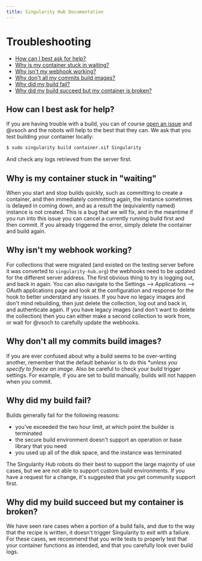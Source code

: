 ```yaml
---
title: Singularity Hub Documentation
---
```


# Troubleshooting

 - [How can I best ask for help?](#how-can-i-best-ask-for-help)
 - [Why is my container stuck in waiting?](#why-is-my-container-stuck-in-waiting)
 - [Why isn't my webhook working?](#why-isnt-my-webhook-working)
 - [Why don't all my commits build images?](#why-dont-all-my-commits-build-images)
 - [Why did my build fail?](#why-did-my-build-fail)
 - [Why did my build succeed but my container is broken?](#why-did-my-build-succeed-but-my-container-is-broken)

## How can I best ask for help?

If you are having trouble with a build, you can of course [open an issue](https://github.com/singularityhub/singularityhub.github.io/issues) and @vsoch and the robots will help to the best that they can. 
We ask that you test building your container locally:


```bash
$ sudo singularity build container.sif Singularity
```

And check any logs retrieved from the server first.


## Why is my container stuck in "waiting"

When you start and stop builds quickly, such as committing to create a container, and then immediately committing again, the instance sometimes is delayed in coming down, and as a result the (equivalently named) instance is not created. This is a bug that we will fix, and in the meantime if you run into this issue you can cancel a currently running build first and then commit. If you already triggered the error, simply delete the container and build again.

## Why isn't my webhook working?

For collections that were migrated (and existed on the testing server before it was converted to `singularity-hub.org`) the webhooks need to be updated for the different server address. The first obvious thing to try is logging out, and back in again. You can also navigate to the Settings --> Applications --> OAuth applications page and look at the configuration and response for the hook to better understand any issues. If you have no legacy images and don't mind rebuilding, then just delete the collection, log out and back in, and authenticate again. If you have legacy images (and don't want to delete the collection) then you can either make a second collection to work from, or wait for @vsoch to carefully update the webhooks.

## Why don't all my commits build images?

If you are ever confused about why a build seems to be over-writing another, remember that the default behavior is to do this **unless you specify to freeze an image*. Also be careful to check your build trigger settings. For example, if you are set to build manually, builds will not happen when you commit.

## Why did my build fail?

Builds generally fail for the following reasons:

 - you've exceeded the two hour limit, at which point the builder is terminated
 - the secure build environment doesn't support an operation or base library that you need
 - you used up all of the disk space, and the instance was terminated

The Singularity Hub robots do their best to support the large majority of use cases, but
we are not able to support custom build environments. If you have a request for a change, it's suggested
that you get community support first.

## Why did my build succeed but my container is broken?

We have seen rare cases when a portion of a build fails, and due to the way that
the recipe is written, it doesn't trigger Singularity to exit with a failure. 
For these cases, we recommend that you write tests to properly test that your container
functions as intended, and that you carefully look over build logs.
